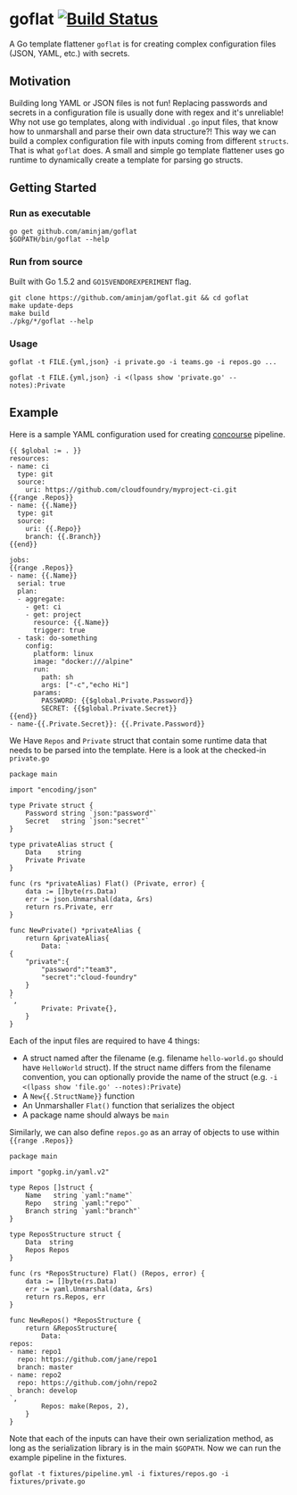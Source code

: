 # goflat [![Build Status](https://travis-ci.org/aminjam/goflat.png?branch=master)](https://travis-ci.org/aminjam/goflat)
A Go template flattener `goflat` is for creating complex configuration files (JSON, YAML, etc.) with secrets.

## Motivation
Building long YAML or JSON files is not fun! Replacing passwords and secrets in a configuration file is usually done with regex and it's unreliable! Why not use go templates, along with individual `.go` input files, that know how to unmarshall and parse their own data structure?! This way we can build a complex configuration file with inputs coming from different `structs`. That is what `goflat` does. A small and simple go template flattener uses go runtime to dynamically create a template for parsing go structs.

## Getting Started

### Run as executable
```
go get github.com/aminjam/goflat
$GOPATH/bin/goflat --help
```
### Run from source
Built with Go 1.5.2 and `GO15VENDOREXPERIMENT` flag.
```
git clone https://github.com/aminjam/goflat.git && cd goflat
make update-deps
make build
./pkg/*/goflat --help
```
### Usage
```
goflat -t FILE.{yml,json} -i private.go -i teams.go -i repos.go ...
```
```
goflat -t FILE.{yml,json} -i <(lpass show 'private.go' --notes):Private
```
## Example

Here is a sample YAML configuration used for creating [concourse](https://concourse.ci) pipeline.
```
{{ $global := . }}
resources:
- name: ci
  type: git
  source:
    uri: https://github.com/cloudfoundry/myproject-ci.git
{{range .Repos}}
- name: {{.Name}}
  type: git
  source:
    uri: {{.Repo}}
    branch: {{.Branch}}
{{end}}

jobs:
{{range .Repos}}
- name: {{.Name}}
  serial: true
  plan:
  - aggregate:
    - get: ci
    - get: project
      resource: {{.Name}}
      trigger: true
  - task: do-something
    config:
      platform: linux
      image: "docker:///alpine"
      run:
        path: sh
        args: ["-c","echo Hi"]
      params:
        PASSWORD: {{$global.Private.Password}}
        SECRET: {{$global.Private.Secret}}
{{end}}
- name-{{.Private.Secret}}: {{.Private.Password}}
```
We Have `Repos` and `Private` struct that contain some runtime data that needs to be parsed into the template. Here is a look at the checked-in `private.go`

```
package main

import "encoding/json"

type Private struct {
	Password string `json:"password"`
	Secret   string `json:"secret"`
}

type privateAlias struct {
	Data    string
	Private Private
}

func (rs *privateAlias) Flat() (Private, error) {
	data := []byte(rs.Data)
	err := json.Unmarshal(data, &rs)
	return rs.Private, err
}

func NewPrivate() *privateAlias {
	return &privateAlias{
		Data: `
{
	"private":{
		"password":"team3",
		"secret":"cloud-foundry"
	}
}
`,
		Private: Private{},
	}
}
```
Each of the input files are required to have 4 things:
* A struct named after the filename (e.g. filename `hello-world.go` should have `HelloWorld` struct). If the struct name differs from the filename convention, you can optionally provide the name of the struct (e.g. `-i <(lpass show 'file.go' --notes):Private`)
* A `New{{.StructName}}` function
* An Unmarshaller `Flat()` function that serializes the object
* A package name should always be `main`

Similarly, we can also define `repos.go` as an array of objects to use within `{{range .Repos}}`
```
package main

import "gopkg.in/yaml.v2"

type Repos []struct {
	Name   string `yaml:"name"`
	Repo   string `yaml:"repo"`
	Branch string `yaml:"branch"`
}

type ReposStructure struct {
	Data  string
	Repos Repos
}

func (rs *ReposStructure) Flat() (Repos, error) {
	data := []byte(rs.Data)
	err := yaml.Unmarshal(data, &rs)
	return rs.Repos, err
}

func NewRepos() *ReposStructure {
	return &ReposStructure{
		Data: `
repos:
- name: repo1
  repo: https://github.com/jane/repo1
  branch: master
- name: repo2
  repo: https://github.com/john/repo2
  branch: develop
`,
		Repos: make(Repos, 2),
	}
}
```
Note that each of the inputs can have their own serialization method, as long as the serialization library is in the main `$GOPATH`. Now we can run the example pipeline in the fixtures.
```
goflat -t fixtures/pipeline.yml -i fixtures/repos.go -i fixtures/private.go
```
